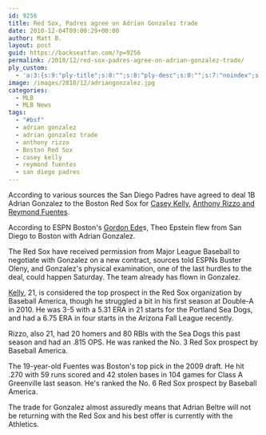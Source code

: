```yaml
---
id: 9256
title: Red Sox, Padres agree on Adrian Gonzalez trade
date: 2010-12-04T09:00:29+00:00
author: Matt B.
layout: post
guid: https://backseatfan.com/?p=9256
permalink: /2010/12/red-sox-padres-agree-on-adrian-gonzalez-trade/
ply_custom:
  - 'a:3:{s:9:"ply-title";s:0:"";s:8:"ply-desc";s:0:"";s:7:"noindex";s:0:"";}'
image: /images/2010/12/adriangonzalez.jpg
categories:
  - MLB
  - MLB News
tags:
  - "#bsf"
  - adrian gonzalez
  - adrian gonzalez trade
  - anthony rizzo
  - Boston Red Sox
  - casey kelly
  - reymond fuentes
  - san diego padres
---
```


<div class="entry">
  <p>
    According to various sources the San Diego Padres have agreed to deal 1B Adrian Gonzalez to the Boston Red Sox for <a href="http://twitter.com/#!/SI_JonHeyman/status/11070898161324032">Casey Kelly</a>, <a href="http://twitter.com/#!/NCTPadres/status/11075583064674304">Anthony Rizzo and Reymond Fuentes</a>.
  </p>

  <p>
    According to ESPN Boston's <a href="http://twitter.com/GordonEdes/status/11076008320966657">Gordon Ede</a>s, Theo Epstein flew from San Diego to Boston with Adrian Gonzalez.
  </p>

  <p>
    The Red Sox have received permission from Major League Baseball to negotiate with Gonzalez on a new contract, sources told ESPNs Buster Oleny, and Gonzalez's physical examination, one of the last hurdles to the deal, could happen Saturday. The team already has flown in Gonzalez.
  </p>

  <p>
    <a href="http://sports.espn.go.com/boston/mlb/news/story?id=5882356">Kelly</a>, 21, is considered the top prospect in the Red Sox organization by Baseball America, though he struggled a bit in his first season at Double-A in 2010. He was 3-5 with a 5.31 ERA in 21 starts for the Portland Sea Dogs, and had a 6.75 ERA in four starts in the Arizona Fall League recently.
  </p>

  <p>
    Rizzo, also 21, had 20 homers and 80 RBIs with the Sea Dogs this past season and had an .815 OPS. He was ranked the No. 3 Red Sox prospect by Baseball America.
  </p>

  <p>
    The 19-year-old Fuentes was Boston's top pick in the 2009 draft. He hit .270 with 59 runs scored and 42 stolen bases in 104 games for Class A Greenville last season. He's ranked the No. 6 Red Sox prospect by Baseball America.
  </p>

  <p>
    The trade for Gonzalez almost assuredly means that Adrian Beltre will not be returning with the Red Sox and his best offer is currently with the Athletics.
  </p>
</div>
